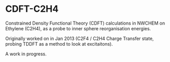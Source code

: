 # CDFT-C2H4

Constrained Density Functional Theory (CDFT) calculations in NWCHEM on Ethylene (C2H4), as a probe to inner sphere reorganisation energies.

Originally worked on in Jan 2013 (C2F4 / C2H4 Charge Transfer state, probing TDDFT as a method to look at excitaitons).

A work in progress.
